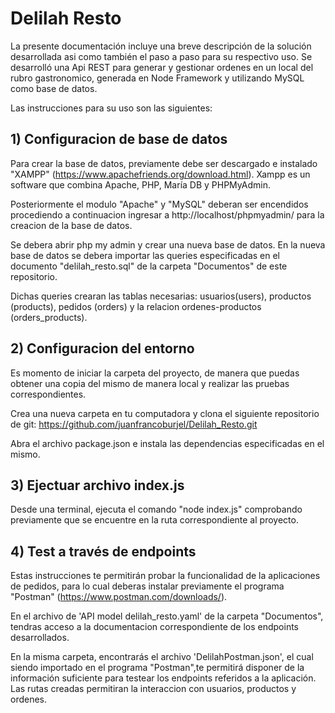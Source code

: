 # Delilah Resto
La presente documentación incluye una breve descripción de la solución desarrollada asi como también el paso a paso para su respectivo uso.
Se desarrolló una Api REST para generar y gestionar ordenes en un local del rubro gastronomico, generada en Node Framework y utilizando MySQL como base de datos.

Las instrucciones para su uso son las siguientes:

## 1) Configuracion de base de datos 
Para crear la base de datos, previamente debe ser descargado e instalado "XAMPP" (https://www.apachefriends.org/download.html).
Xampp es un software que combina Apache, PHP, María DB y PHPMyAdmin.

Posteriormente el modulo "Apache" y "MySQL" deberan ser encendidos procediendo a continuacion ingresar a http://localhost/phpmyadmin/ para la creacion de la base de datos.

Se debera abrir php my admin y crear una nueva base de datos. En la nueva base de datos se debera importar las queries especificadas en el documento "delilah_resto.sql" de la carpeta "Documentos" de este repositorio.

Dichas queries crearan las tablas necesarias: usuarios(users), productos (products), pedidos (orders) y la relacion ordenes-productos (orders_products).


## 2) Configuracion del entorno 
Es momento de iniciar la carpeta del proyecto, de manera que puedas obtener una copia del mismo de manera local y realizar las pruebas correspondientes. 

Crea una nueva carpeta en tu computadora y clona el siguiente repositorio de git: https://github.com/juanfrancoburjel/Delilah_Resto.git

Abra el archivo package.json e instala las dependencias especificadas en el mismo.


## 3) Ejectuar archivo index.js

Desde una terminal, ejecuta el comando "node index.js" comprobando previamente que se encuentre en la ruta correspondiente al proyecto. 


## 4) Test a través de endpoints 
Estas instrucciones te permitirán probar la funcionalidad de la aplicaciones de pedidos, para lo cual deberas instalar previamente el programa "Postman" (https://www.postman.com/downloads/).

En el  archivo de 'API model delilah_resto.yaml' de la carpeta "Documentos", tendras acceso a la documentacion correspondiente de los endpoints desarrollados.

En la misma carpeta, encontrarás el archivo 'DelilahPostman.json', el cual siendo importado en el programa "Postman",te permitirá disponer de la información suficiente para testear los endpoints referidos a la aplicación. 
Las rutas creadas permitiran la interaccion con usuarios, productos y ordenes.